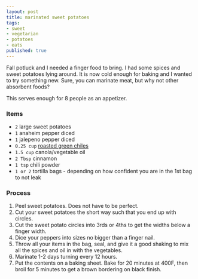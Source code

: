 ```yaml
---
layout: post
title: marinated sweet potatoes
tags:
- sweet
- vegetarian
- potatoes
- eats
published: true
---
```

Fall potluck and I needed a finger food to bring. I had some spices and sweet potatoes lying around.
It is now cold enough for baking and I wanted to try something new.
Sure, you can marinate meat, but why not other absorbent foods?

This serves enough for 8 people as an appetizer.

### Items
- `2` large sweet potatoes
- `1` anaheim pepper diced
- `1` jalepeno pepper diced
- `0.25 cup` [roasted green chiles](https://www.505southwestern.com/roasted-chiles)
- `1.5 cup` canola/vegetable oil
- `2 Tbsp` cinnamon
- `1 tsp` chili powder
- `1 or 2` tortilla bags - depending on how confident you are in the 1st bag to not leak

### Process
1. Peel sweet potatoes. Does not have to be perfect.
1. Cut your sweet potatoes the short way such that you end up with circles.
1. Cut the sweet potato circles into 3rds or 4ths to get the widths below a finger width.
1. Dice your peppers into sizes no bigger than a finger nail.
1. Throw all your items in the bag, seal, and give it a good shaking to mix all the spices and oil in with the vegetables.
1. Marinate 1-2 days turning every 12 hours.
1. Put the contents on a baking sheet. Bake for 20 minutes at 400F, then broil for 5 minutes to get a brown bordering on black finish.
